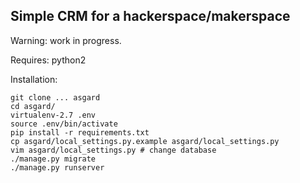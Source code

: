 Simple __CRM__ for a hackerspace/makerspace
-----------------------------------------------

Warning: work in progress.

Requires: python2

Installation:

    git clone ... asgard
    cd asgard/
    virtualenv-2.7 .env
    source .env/bin/activate
    pip install -r requirements.txt
    cp asgard/local_settings.py.example asgard/local_settings.py
    vim asgard/local_settings.py # change database
    ./manage.py migrate
    ./manage.py runserver
